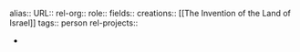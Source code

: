 alias::
URL::
rel-org::
role::
fields::
creations:: [[The Invention of the Land of Israel]]
tags:: person
rel-projects::

-
